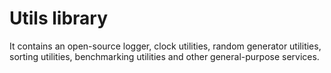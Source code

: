 # Utils library

It contains an open-source logger, clock utilities, random generator utilities, sorting utilities, benchmarking utilities and other general-purpose services.



